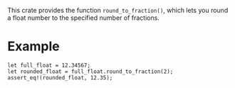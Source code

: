 This crate provides the function `round_to_fraction()`, which lets you round a float number to the specified number of fractions.

# Example

```
let full_float = 12.34567;
let rounded_float = full_float.round_to_fraction(2);
assert_eq!(rounded_float, 12.35);
```